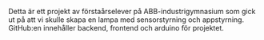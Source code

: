 Detta är ett projekt av förstaårselever på ABB-industrigymnasium som gick ut på att vi skulle skapa en lampa med sensorstyrning och appstyrning. GitHub:en innehåller backend, frontend och arduino för projektet. 


